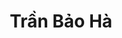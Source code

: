 ---
layout: album_gallery
resource: instagram
title: "Trần Bảo Hà"
description: "Instagram albums of Trần Bảo Hà</br>. Username: baohatran704"
active: gallery
images:
- image_path: /baohatran704/-1/20181206_132739_46167968_528343831017054_55777587621301581_n.jpg
  gallery-folder: /gallery/baohatran704/-1/
  gallery-name: -1
  gallery-date: April 2025
- image_path: /baohatran704/0/20231208_115808_408109527_185089404687815_2205974545237316150_n.jpg
  gallery-folder: /gallery/baohatran704/0/
  gallery-name: 0
  gallery-date: April 2025
- image_path: /baohatran704/1/20200324_133945_90408398_216220172780793_318093664713763965_n.jpg
  gallery-folder: /gallery/baohatran704/1/
  gallery-name: 1
  gallery-date: April 2025
- image_path: /baohatran704/2/20200423_094248_94068497_162273398453628_8940474526491259928_n.jpg
  gallery-folder: /gallery/baohatran704/2/
  gallery-name: 2
  gallery-date: April 2025
- image_path: /baohatran704/3/20190624_104641_64988967_2442007756028068_1317267639961269148_n.jpg
  gallery-folder: /gallery/baohatran704/3/
  gallery-name: 3
  gallery-date: April 2025
- image_path: /baohatran704/4/20191127_144136_75284456_745319269310607_2783679523508300162_n.jpg
  gallery-folder: /gallery/baohatran704/4/
  gallery-name: 4
  gallery-date: April 2025
- image_path: /baohatran704/5/20250209_183903_476801583_18461366233070502_5927818670305835487_n.jpg
  gallery-folder: /gallery/baohatran704/5/
  gallery-name: 5
  gallery-date: April 2025
- image_path: /baohatran704/6/20230929_130945_384121198_714108117181551_1702088971581745856_n.jpg
  gallery-folder: /gallery/baohatran704/6/
  gallery-name: 6
  gallery-date: April 2025
- image_path: /baohatran704/7/20240709_121949_449693379_1024489949246608_3091459111376569703_n.jpg
  gallery-folder: /gallery/baohatran704/7/
  gallery-name: 7
  gallery-date: April 2025
---